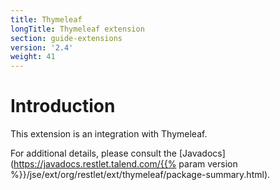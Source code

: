 ```yaml
---
title: Thymeleaf
longTitle: Thymeleaf extension
section: guide-extensions
version: '2.4'
weight: 41
---
```

# Introduction

This extension is an integration with Thymeleaf.

For additional details, please consult the
[Javadocs](https://javadocs.restlet.talend.com/{{% param version %}}/jse/ext/org/restlet/ext/thymeleaf/package-summary.html).
